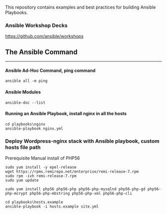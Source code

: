 This repository contains examples and best practices for building Ansible Playbooks.

### Ansible Workshop Decks
https://github.com/ansible/workshops

## The Ansible Command
----------------
#### Ansible Ad-Hoc Command, ping command

`ansible all -m ping`

#### Ansible Modules

`ansible-doc --list`

#### Running an Ansible Playbook, install nginx in all the hosts
 ```
 cd playbooks\nginx
 ansible-playbook nginx.yml
 ```

### Deploy Wordpress-nginx stack with Ansible playbook, custom hosts file path

Prerequisite Manual install of PHP56
```
sudo yum install -y epel-release
wget https://rpms.remirepo.net/enterprise/remi-release-7.rpm
sudo rpm -ivh remi-release-7.rpm
sudo yum update

sudo yum install php56 php56-php php56-php-mysqlnd php56-php-gd php56-php-mcrypt php56-php-mbstring php56-php-xml php56-php-cli
```

```
cd playbooks\hosts.example
ansible-playbook -i hosts.example site.yml
```
